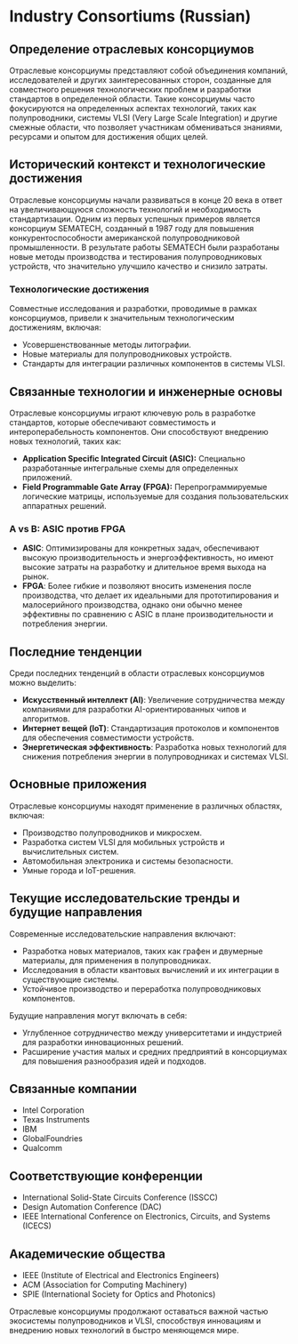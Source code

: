 # Industry Consortiums (Russian)

## Определение отраслевых консорциумов

Отраслевые консорциумы представляют собой объединения компаний, исследователей и других заинтересованных сторон, созданные для совместного решения технологических проблем и разработки стандартов в определенной области. Такие консорциумы часто фокусируются на определенных аспектах технологий, таких как полупроводники, системы VLSI (Very Large Scale Integration) и другие смежные области, что позволяет участникам обмениваться знаниями, ресурсами и опытом для достижения общих целей.

## Исторический контекст и технологические достижения

Отраслевые консорциумы начали развиваться в конце 20 века в ответ на увеличивающуюся сложность технологий и необходимость стандартизации. Одним из первых успешных примеров является консорциум SEMATECH, созданный в 1987 году для повышения конкурентоспособности американской полупроводниковой промышленности. В результате работы SEMATECH были разработаны новые методы производства и тестирования полупроводниковых устройств, что значительно улучшило качество и снизило затраты.

### Технологические достижения

Совместные исследования и разработки, проводимые в рамках консорциумов, привели к значительным технологическим достижениям, включая:

- Усовершенствованные методы литографии.
- Новые материалы для полупроводниковых устройств.
- Стандарты для интеграции различных компонентов в системы VLSI.

## Связанные технологии и инженерные основы

Отраслевые консорциумы играют ключевую роль в разработке стандартов, которые обеспечивают совместимость и интероперабельность компонентов. Они способствуют внедрению новых технологий, таких как:

- **Application Specific Integrated Circuit (ASIC):** Специально разработанные интегральные схемы для определенных приложений.
- **Field Programmable Gate Array (FPGA):** Перепрограммируемые логические матрицы, используемые для создания пользовательских аппаратных решений.

### A vs B: ASIC против FPGA

- **ASIC**: Оптимизированы для конкретных задач, обеспечивают высокую производительность и энергоэффективность, но имеют высокие затраты на разработку и длительное время выхода на рынок.
- **FPGA**: Более гибкие и позволяют вносить изменения после производства, что делает их идеальными для прототипирования и малосерийного производства, однако они обычно менее эффективны по сравнению с ASIC в плане производительности и потребления энергии.

## Последние тенденции

Среди последних тенденций в области отраслевых консорциумов можно выделить:

- **Искусственный интеллект (AI)**: Увеличение сотрудничества между компаниями для разработки AI-ориентированных чипов и алгоритмов.
- **Интернет вещей (IoT)**: Стандартизация протоколов и компонентов для обеспечения совместимости устройств.
- **Энергетическая эффективность**: Разработка новых технологий для снижения потребления энергии в полупроводниках и системах VLSI.

## Основные приложения

Отраслевые консорциумы находят применение в различных областях, включая:

- Производство полупроводников и микросхем.
- Разработка систем VLSI для мобильных устройств и вычислительных систем.
- Автомобильная электроника и системы безопасности.
- Умные города и IoT-решения.

## Текущие исследовательские тренды и будущие направления

Современные исследовательские направления включают:

- Разработка новых материалов, таких как графен и двумерные материалы, для применения в полупроводниках.
- Исследования в области квантовых вычислений и их интеграции в существующие системы.
- Устойчивое производство и переработка полупроводниковых компонентов.

Будущие направления могут включать в себя:

- Углубленное сотрудничество между университетами и индустрией для разработки инновационных решений.
- Расширение участия малых и средних предприятий в консорциумах для повышения разнообразия идей и подходов.

## Связанные компании

- Intel Corporation
- Texas Instruments
- IBM
- GlobalFoundries
- Qualcomm

## Соответствующие конференции

- International Solid-State Circuits Conference (ISSCC)
- Design Automation Conference (DAC)
- IEEE International Conference on Electronics, Circuits, and Systems (ICECS)

## Академические общества

- IEEE (Institute of Electrical and Electronics Engineers)
- ACM (Association for Computing Machinery)
- SPIE (International Society for Optics and Photonics)

Отраслевые консорциумы продолжают оставаться важной частью экосистемы полупроводников и VLSI, способствуя инновациям и внедрению новых технологий в быстро меняющемся мире.